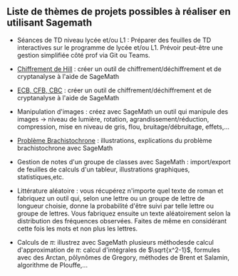## Liste de thèmes de projets possibles à réaliser en utilisant Sagemath

* Séances de TD niveau lycée et/ou L1 : Préparer  des feuilles de TD interactives sur le programme de lycée et/ou L1. Prévoir peut-être une gestion simplifiée côté prof via Git ou Teams.

* [Chiffrement de Hill](https://fr.wikipedia.org/wiki/Chiffre_de_Hill) : créer un outil de chiffrement/déchiffrement et de cryptanalyse à l'aide de SageMath

* [ECB, CFB, CBC](https://fr.wikipedia.org/wiki/Mode_d%27op%C3%A9ration_(cryptographie)) : créer un outil de chiffrement/déchiffrement et de cryptanalyse à l'aide de SageMath

* Manipulation d'images : créez avec SageMath un outil qui manipule des images -> niveau de lumière, rotation, agrandissement/réduction, compression, mise en niveau de gris, flou, bruitage/débruitage, effets,...

* [Problème Brachistochrone](https://fr.wikipedia.org/wiki/Courbe_brachistochrone) : illustrations, explications du problème brachistochrone avec SageMath

* Gestion de notes d'un groupe de classes avec SageMath : import/export de feuilles de calculs d'un tableur, illustrations graphiques, statistiques,etc.

* Littérature aléatoire : vous récupérez n'importe quel texte de roman et fabriquez un outil qui, selon une lettre ou un groupe de lettre de longueur choisie, donne la probabilité d'être suivi par telle lettre ou groupe de lettres.
Vous fabriquez ensuite un texte aléatoirement selon la distribution des fréquences observées. Faites de même en considérant cette fois les mots et non plus les lettres.

* Calculs de $\pi$: illustrez avec SageMath plusieurs méthodesde calcul d'approximation de   $\pi$: calcul d'intégrales de $\sqrt{x^2-1}$, formules avec des Arctan, pôlynômes de Gregory, méthodes de Brent et Salamin, algorithme de Plouffe,...
